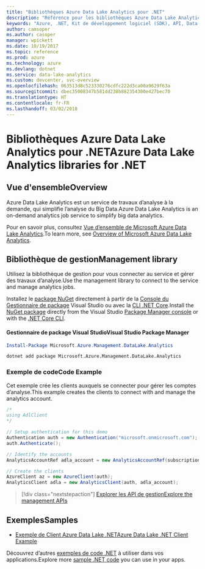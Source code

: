 ```yaml
---
title: "Bibliothèques Azure Data Lake Analytics pour .NET"
description: "Référence pour les bibliothèques Azure Data Lake Analytics pour .NET"
keywords: "Azure, .NET, Kit de développement logiciel (SDK), API, Data Lake Analytics"
author: camsoper
ms.author: casoper
manager: wpickett
ms.date: 10/19/2017
ms.topic: reference
ms.prod: azure
ms.technology: azure
ms.devlang: dotnet
ms.service: data-lake-analytics
ms.custom: devcenter, svc-overview
ms.openlocfilehash: 063513d8c523330276cdfc222d3ca00a9629f63a
ms.sourcegitcommit: dbec35008347b581dd238b882354300e427bec70
ms.translationtype: HT
ms.contentlocale: fr-FR
ms.lasthandoff: 03/02/2018
---
```

# <a name="azure-data-lake-analytics-libraries-for-net"></a><span data-ttu-id="ce763-104">Bibliothèques Azure Data Lake Analytics pour .NET</span><span class="sxs-lookup"><span data-stu-id="ce763-104">Azure Data Lake Analytics libraries for .NET</span></span>

## <a name="overview"></a><span data-ttu-id="ce763-105">Vue d'ensemble</span><span class="sxs-lookup"><span data-stu-id="ce763-105">Overview</span></span>

<span data-ttu-id="ce763-106">Azure Data Lake Analytics est un service de travaux d’analyse à la demande, qui simplifie l’analyse du Big Data.</span><span class="sxs-lookup"><span data-stu-id="ce763-106">Azure Data Lake Analytics is an on-demand analytics job service to simplify big data analytics.</span></span>

<span data-ttu-id="ce763-107">Pour en savoir plus, consultez [Vue d’ensemble de Microsoft Azure Data Lake Analytics](/azure/data-lake-analytics/data-lake-analytics-overview).</span><span class="sxs-lookup"><span data-stu-id="ce763-107">To learn more, see [Overview of Microsoft Azure Data Lake Analytics](/azure/data-lake-analytics/data-lake-analytics-overview).</span></span>

## <a name="management-library"></a><span data-ttu-id="ce763-108">Bibliothèque de gestion</span><span class="sxs-lookup"><span data-stu-id="ce763-108">Management library</span></span>

<span data-ttu-id="ce763-109">Utilisez la bibliothèque de gestion pour vous connecter au service et gérer des travaux d’analyse.</span><span class="sxs-lookup"><span data-stu-id="ce763-109">Use the management library to connect to the service and manage analytics jobs.</span></span>

<span data-ttu-id="ce763-110">Installez le [package NuGet](https://www.nuget.org/packages/Microsoft.Azure.Management.DataLake.Analytics) directement à partir de la [Console du Gestionnaire de package][PackageManager] Visual Studio ou avec la [CLI .NET Core][DotNetCLI].</span><span class="sxs-lookup"><span data-stu-id="ce763-110">Install the [NuGet package](https://www.nuget.org/packages/Microsoft.Azure.Management.DataLake.Analytics) directly from the Visual Studio [Package Manager console][PackageManager] or with the [.NET Core CLI][DotNetCLI].</span></span>

#### <a name="visual-studio-package-manager"></a><span data-ttu-id="ce763-111">Gestionnaire de package Visual Studio</span><span class="sxs-lookup"><span data-stu-id="ce763-111">Visual Studio Package Manager</span></span>

```powershell
Install-Package Microsoft.Azure.Management.DataLake.Analytics
```

```bash
dotnet add package Microsoft.Azure.Management.DataLake.Analytics
```

### <a name="code-example"></a><span data-ttu-id="ce763-112">Exemple de code</span><span class="sxs-lookup"><span data-stu-id="ce763-112">Code Example</span></span>

<span data-ttu-id="ce763-113">Cet exemple crée les clients auxquels se connecter pour gérer les comptes d’analyse.</span><span class="sxs-lookup"><span data-stu-id="ce763-113">This example creates the clients to connect with and manage the analytics account.</span></span>

```csharp
/*
using AdlClient 
*/

// Setup authentication for this demo
Authentication auth = new Authentication("microsoft.onmicrosoft.com"); // change this to YOUR tenant
auth.Authenticate();

// Identify the accounts
AnalyticsAccountRef adla_account = new AnalyticsAccountRef(subscriptionId, resourceGroup, userName);

// Create the clients
AzureClient az = new AzureClient(auth);
AnalyticsClient adla = new AnalyticsClient(auth, adla_account);
```

> [!div class="nextstepaction"]
> [<span data-ttu-id="ce763-114">Explorer les API de gestion</span><span class="sxs-lookup"><span data-stu-id="ce763-114">Explore the management APIs</span></span>](/dotnet/api/overview/azure/datalakeanalytics/management)

## <a name="samples"></a><span data-ttu-id="ce763-115">Exemples</span><span class="sxs-lookup"><span data-stu-id="ce763-115">Samples</span></span>
* [<span data-ttu-id="ce763-116">Exemple de Client Azure Data Lake .NET</span><span class="sxs-lookup"><span data-stu-id="ce763-116">Azure Data Lake .NET Client Example</span></span>](https://azure.microsoft.com/resources/samples/data-lake-dotnet-client/)

<span data-ttu-id="ce763-117">Découvrez d’autres [exemples de code .NET](https://azure.microsoft.com/resources/samples/?platform=dotnet) à utiliser dans vos applications.</span><span class="sxs-lookup"><span data-stu-id="ce763-117">Explore more [sample .NET code](https://azure.microsoft.com/resources/samples/?platform=dotnet) you can use in your apps.</span></span>

[PackageManager]: https://docs.microsoft.com/nuget/tools/package-manager-console
[DotNetCLI]: https://docs.microsoft.com/dotnet/core/tools/dotnet-add-package
